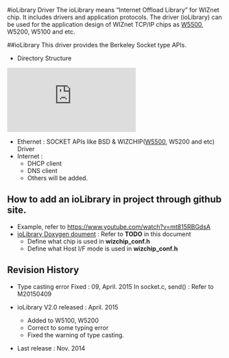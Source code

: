 #ioLibrary Driver
The ioLibrary means “Internet Offload Library” for WIZnet chip. It includes drivers and application protocols. 
The driver (ioLibrary) can be used for the application design of WIZnet TCP/IP chips as [W5500](http://wizwiki.net/wiki/doku.php?id=products:w5500:start), W5200, W5100 and etc.

##ioLibrary
This driver provides the Berkeley Socket type APIs.
- Directory Structure
<!-- ioLibrary pic -->
![ioLibrary](http://wizwiki.net/wiki/lib/exe/fetch.php?media=products:w5500:iolibrary_bsd.jpg "ioLibrary")

- Ethernet : SOCKET APIs like BSD & WIZCHIP([W5500](http://wizwiki.net/wiki/doku.php?id=products:w5500:start), W5200 and etc) Driver
- Internet :
  - DHCP client
  - DNS client
  - Others will be added.

## How to add an ioLibrary in project through github site.
  - Example, refer to https://www.youtube.com/watch?v=mt815RBGdsA
  - [ioLibrary Doxygen doument](https://github.com/Wiznet/ioLibrary_Driver/blob/master/Ethernet/SOCKET_APIs_V2.0.chm) : Refer to **TODO** in this document
    - Define what chip is used in **wizchip_conf.h**
    - Define what Host I/F mode is used in **wizchip_conf.h**

## Revision History
  * Type casting error Fixed : 09, April. 2015
    In socket.c, send() : Refer to M20150409
  * ioLibrary V2.0 released : April. 2015
    * Added to W5100, W5200
    * Correct to some typing error
    * Fixed the warning of type casting.
  
  * Last release : Nov. 2014

